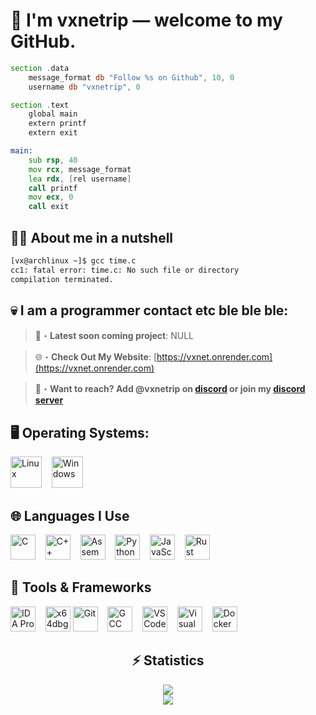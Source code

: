 # 👤 I'm **vxnetrip** — welcome to my GitHub.
```asm
section .data
    message_format db "Follow %s on Github", 10, 0
    username db "vxnetrip", 0

section .text
    global main
    extern printf
    extern exit

main:
    sub rsp, 40
    mov rcx, message_format
    lea rdx, [rel username]
    call printf
    mov ecx, 0
    call exit
```

## 😵‍💫 About me in a nutshell
```bash
[vx@archlinux ~]$ gcc time.c
cc1: fatal error: time.c: No such file or directory
compilation terminated.
```

## 💀 I am a programmer contact etc ble ble ble:

> 📂・**Latest soon coming project**: NULL

> 🌐・**Check Out My Website**: [https://vxnet.onrender.com](https://vxnet.onrender.com)

> 📩・**Want to reach? Add @vxnetrip on [discord](https://discord.com/users/1126449850041511986) or join my [discord server](https://discord.gg/Y6XMxTW5u5)**

## 🖥️ Operating Systems:
<p align="left">
  <img src="https://cdn.jsdelivr.net/gh/devicons/devicon/icons/linux/linux-original.svg" width="50" alt="Linux" />&nbsp;&nbsp;&nbsp;
  <img src="https://cdn.jsdelivr.net/gh/devicons/devicon/icons/windows8/windows8-original.svg" width="50" alt="Windows" />
</p>

## 🌐 Languages I Use
<p align="left">
  <img src="https://cdn.jsdelivr.net/gh/devicons/devicon/icons/c/c-original.svg" width="40" alt="C" />&nbsp;&nbsp;&nbsp;
  <img src="https://cdn.jsdelivr.net/gh/devicons/devicon/icons/cplusplus/cplusplus-original.svg" width="40" alt="C++" />&nbsp;&nbsp;&nbsp;
   <img src="https://www.svgrepo.com/show/373445/assembly.svg" width="40" alt="Assembly" />&nbsp;&nbsp;&nbsp;
  <img src="https://cdn.jsdelivr.net/gh/devicons/devicon/icons/python/python-original.svg" width="40" alt="Python" />&nbsp;&nbsp;&nbsp;
  <img src="https://cdn.jsdelivr.net/gh/devicons/devicon/icons/javascript/javascript-original.svg" width="40" alt="JavaScript" />&nbsp;&nbsp;&nbsp;
  <img src="https://upload.wikimedia.org/wikipedia/commons/thumb/d/d5/Rust_programming_language_black_logo.svg/2048px-Rust_programming_language_black_logo.svg.png" width="40" alt="Rust" />
</p>
</p>

## 🔧 Tools & Frameworks

<p align="left">
  <img src="https://static.wikitide.net/zenithwiki/0/0d/IDAIcon.png" width="40" alt="IDA Pro" />&nbsp;&nbsp;&nbsp;
  <img src="https://pbs.twimg.com/profile_images/923303365974593536/jP926AXC_400x400.jpg" width="40" alt="x64dbg" />
  <img src="https://cdn.jsdelivr.net/gh/devicons/devicon/icons/git/git-original.svg" width="40" alt="Git" />&nbsp;&nbsp;&nbsp;
  <img src="https://cdn.jsdelivr.net/gh/devicons/devicon/icons/gcc/gcc-original.svg" width="40" alt="GCC" />&nbsp;&nbsp;&nbsp;
  <img src="https://cdn.jsdelivr.net/gh/devicons/devicon/icons/vscode/vscode-original.svg" width="40" alt="VSCode" />&nbsp;&nbsp;&nbsp;
  <img src="https://cdn.jsdelivr.net/gh/devicons/devicon/icons/visualstudio/visualstudio-plain.svg" width="40" alt="Visual Studio" />&nbsp;&nbsp;&nbsp;
  <img src="https://cdn.jsdelivr.net/gh/devicons/devicon/icons/docker/docker-original.svg" width="40" alt="Docker" />&nbsp;&nbsp;&nbsp;

<div align="center">
    <h2 align="center">⚡ Statistics</h2>
    <div>
        <img src="https://github-readme-stats.vercel.app/api?username=vxnetrip&show_icons=true&bg_color=00000000">
    </div>
    <div>
        <img src="http://github-readme-streak-stats.herokuapp.com?user=vxnetrip&theme=tokyonight_duo&hide_border=true&mode=weekly">
    </div>
</div>
